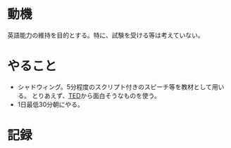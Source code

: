 # 動機
英語能力の維持を目的とする。特に、試験を受ける等は考えていない。

# やること
- シャドウィング。5分程度のスクリプト付きのスピーチ等を教材として用いる。
とりあえず、[TED](https://www.ted.com)から面白そうなものを使う。
- 1日最低30分朝にやる。

# 記録
